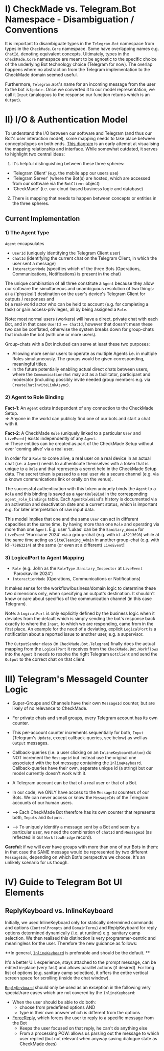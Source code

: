 # I) CheckMade vs. Telegram.Bot Namespace - Disambiguation / Conventions

It is important to disambiguate types in the `Telegram.Bot` namespace from types in the `CheckMade.Core` namespace. Some have overlapping names e.g. `ChatId`, denoting equivalent concepts. Ultimately, types in the `CheckMade.Core` namespace are meant to be agnostic to the specific choice of the underlying Bot technology choice (Telegram for now). The overlap happens where no abstraction from the Telegram implementation to the CheckMade domain seemed useful. 

Furthermore, `Telegram.Bot`'s name for an incoming message from the user to the bot is `Update`. Once we converted it to our model representation, we call it `Input` (analogous to the response our function returns which is an `Output`). 

# II) I/O & Authentication Model

To understand the I/O between our software and Telegram (and thus our Bot's user interaction model), some mapping needs to take place between concepts/types on both ends. [This diagram](https://github.com/CheckMadeOrga/CheckMade/issues/60#issuecomment-2156138217) is an early attempt at visualising the mapping relationship and interface. While somewhat outdated, it serves to highlight two central ideas:

1. It's helpful distinguishing between these three spheres:  
- 'Telegram Client' (e.g. the mobile app our users use)
- 'Telegram Server' (where the Bot(s) are hosted, which are accessed from our software via the `BotClient` object)
- 'CheckMade' (i.e. our cloud-based business logic and database)

2. There is mapping that needs to happen between concepts or entities in the three spheres.

## Current Implementation

### 1) The Agent Type
`Agent` encapsulates
- `UserId` (uniquely identifying the Telegram Client user)
- `ChatId` (identifying the current chat on the Telegram Client, in which the user sent a message)
- `InteractionMode` (specifies which of the three Bots (Operations, Communications, Notifications) is present in the chat)

The unique combination of all three constitute a `Agent` because they allow our software the simultaneous and unambiguous resolution of two things:  
a) a ('physical') destination on the user's device's Telegram Client for outputs / responses and  
b) a real-world actor who can be held to account (e.g. for completing a task) or gain access-privileges, all by being assigned a `Role`.

Note: most normal users (workers) will have a direct, private chat with each Bot, and in that case `UserId == ChatId`, however that doesn't mean these two can be conflated, otherwise the system breaks down for group-chats that include the bot (with one or more users).

Group-chats with a Bot included can serve at least these two purposes:
- Allowing more senior users to operate as multiple Agents i.e. in multiple Roles simultaneously. The groups would be given corresponding, meaningful titles. 
- In the future potentially enabling actual direct chats between users, where the `CommunicationsBot` may act as a facilitator, participant and moderator (including possibly invite needed group members e.g. via `CreateChatInviteLinkAsync`).

### 2) Agent to Role Binding

**Fact-1**: An `Agent` exists independent of any connection to the CheckMade Setup.  
=> Anyone in the world can publicly find one of our bots and start a chat with it. 

**Fact-2**: A CheckMade `Role` (uniquely linked to a particular `User` and `LiveEvent`) exists independently of any `Agent`.  
=> These entities can be created as part of the CheckMade Setup without ever 'coming alive' via a real user.

In order for a `Role` to come alive, a real user on a real device in an actual chat (i.e. a `Agent`) needs to authenticate themselves with a token that is unique to a `Role` and that represents a secret held in the CheckMade Setup data. The secret token is passed to a real user via a secure channel (e.g. via a known communications link or orally on the venue).

The successful authentication with this token uniquely binds the `Agent` to a `Role` and this binding is saved as a `AgentRoleBind` in the corresponding `agent_role_bindings` table. Each `AgentRoleBind`'s history is documented via an activation and deactivation date and a current status, which is important e.g. for later interpretation of raw input data.

This model implies that one and the same `User` can act in different capacities at the same time, by having more than one `Role` and operating via more than one `Agent`. E.g. user 'Lukas' can be the `Sanitary_Admin` for `LiveEvent` 'Hurricane 2024' via a group-chat (e.g. with id `-45213698`) while at the same time acting as `SiteCleaning_Admin` in another group-chat (e.g. with id `-75863214`) at the same (or even at a different) `LiveEvent`!

### 3) LogicalPort to Agent Mapping

- `Role` (e.g. John as the `RoleType.Sanitary_Inspector` at `LiveEvent` 'Parookaville 2024')
- `InteractionMode` (Operations, Communications or Notifications)

It makes sense for the workflow/business/domain logic to determine these two dimensions only, when specifying an output's destination. It shouldn't know or care about specifics of the communication channel (in this case Telegram).

Note: a `LogicalPort` is only explicitly defined by the business logic when it deviates from the default which is simply sending the bot's response back exactly to where the `Input`, to which we are responding, came from in the first place. An example for the need of a deviating, explicit `LogicalPort` is a notification about a reported issue to another user, e.g. a supervisor. 

The `OutputSender` class (in `CheckMade.Bot.Telegram`) finally does the actual mapping from the `LogicalPort` it receives from the `CheckMade.Bot.Workflows` into the `Agent` it needs to resolve the right Telegram `BotClient` and send the `Output` to the correct chat on that client.  

# III) Telegram's MessageId Counter Logic

- Super-Groups and Channels have their own `MessageId` counter, but are likely of no relevance to CheckMade.
- For private chats and small groups, every Telegram account has its own counter.
- This per-account counter increments sequentially for both, `Input` (Telegram's `Update`, except callback-queries, see below) as well as `Output` messages. 
- Callback-queries (i.e. a user clicking on an `InlineKeyboardButton`) do NOT increment the `Messageid` but instead use the original one associated with the bot message containing the `InlineKeyboard`. Callback-queries have their own, separate unique id (a string) but our model currently doesn't work with it. 
- A Telegram account can be that of a real user or that of a Bot.
- In our code, we ONLY have access to the `MessageId` counters of our Bots. We can never access or know the `MessageIds` of the Telegram accounts of our human users. 

- --> Each CheckMade Bot therefore has its own counter that represents both, `Inputs` and `Outputs`.
- --> To uniquely identify a message sent by a Bot and seen by a particular user, we need the combination of `ChatId` and `MessageId` (as reflected in our `WorkflowBridge` record). 

**Careful:** if we will ever have groups with more than one of our Bots in them: in that case the SAME message would be represented by two different `MessageIds`, depending on which Bot's perspective we choose. It's an unlikely scenario for us though.

# IV) Guide to Telegram Bot UI Elements

## ReplyKeyboard vs. InlineKeyboard

Initially, we used InlineKeyboard only for statically determined commands and options (`ControlPrompts` and `DomainTerms`) and ReplyKeyboard for reply options determined dynamically (i.e. at runtime) e.g. sanitary camp selection. We then realised this distinction is very programmer-centric and meaningless for the user. Therefore the new guidance as follows:

**In general, [`InlineKeyboard`](https://core.telegram.org/bots/features#inline-keyboards) is preferable and should be the default. **

It's a better U.I. experience, stays attached to the prompt message, can be edited in-place (very fast) and allows parallel actions (if desired). For long list of options (e.g. sanitary camp selection), it offers the entire vertical screen space for scrolling (inside the chat window). 

[`ReplyKeyboard`](https://core.telegram.org/bots/features#keyboards) should only be used as an exception in the following very special/rare cases which are not covered by the `InlineKeyboard`:
- When the user should be able to do both: 
  - choose from predefined options AND 
  - type in their own answer which is different from the options
- [ForceReply](https://core.telegram.org/bots/api#forcereply), which forces the user to reply to a specific message from the Bot
  - Keeps the user focused on that reply, he can't do anything else
  - From a processing POW: allows us parsing out the message to which user replied (but not relevant when anyway saving dialogue state as CheckMade does)
